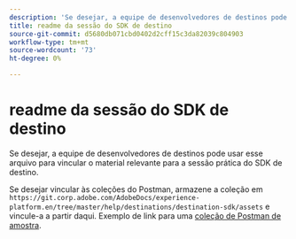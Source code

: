 ```yaml
---
description: 'Se desejar, a equipe de desenvolvedores de destinos pode usar esse arquivo para vincular o material relevante para a sessão prática do SDK de destino.  '
title: readme da sessão do SDK de destino
source-git-commit: d5680db071cbd0402d2cff15c3da82039c804903
workflow-type: tm+mt
source-wordcount: '73'
ht-degree: 0%

---
```


# readme da sessão do SDK de destino

Se desejar, a equipe de desenvolvedores de destinos pode usar esse arquivo para vincular o material relevante para a sessão prática do SDK de destino.

Se desejar vincular às coleções do Postman, armazene a coleção em `https://git.corp.adobe.com/AdobeDocs/experience-platform.en/tree/master/help/destinations/destination-sdk/assets` e vincule-a a partir daqui. Exemplo de link para uma [coleção de Postman de amostra](/help/destinations/destination-sdk/assets/sample-postman-collection.json).